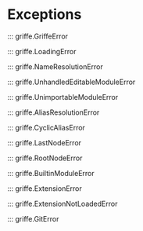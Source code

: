 # Exceptions

::: griffe.GriffeError

::: griffe.LoadingError

::: griffe.NameResolutionError

::: griffe.UnhandledEditableModuleError

::: griffe.UnimportableModuleError

::: griffe.AliasResolutionError

::: griffe.CyclicAliasError

::: griffe.LastNodeError

::: griffe.RootNodeError

::: griffe.BuiltinModuleError

::: griffe.ExtensionError

::: griffe.ExtensionNotLoadedError

::: griffe.GitError
